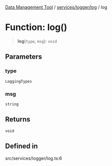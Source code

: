 [Data Management Tool](../../../../index.md) / [services/logger/log](../index.md) / log

# Function: log()

> **log**(`type`, `msg`): `void`

## Parameters

### type

`LoggingTypes`

### msg

`string`

## Returns

`void`

## Defined in

src/services/logger/log.ts:6
